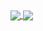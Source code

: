 <a href="https://github.com/anuraghazra/github-readme-stats" style="width=100%">
  <img align="center" src="https://github-readme-stats.vercel.app/api?username=leo-pfeiffer&count_private=true&show_icons=true" />
    <img align="center" src="https://github-readme-stats.vercel.app/api/top-langs/?username=leo-pfeiffer&layout=compact&hide=Jupyter%20Notebook,html&exclude_repo=Functional-Programming-in-Scala" />
</a>
